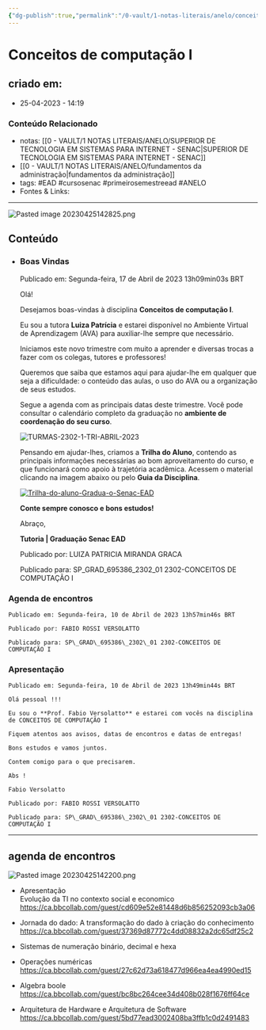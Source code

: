 ```yaml
---
{"dg-publish":true,"permalink":"/0-vault/1-notas-literais/anelo/conceitos-de-computacao-i/","tags":["EAD","cursosenac","primeirosemestreead","ANELO"],"dgHomeLink":true,"dgShowLocalGraph":true,"dgShowFileTree":true,"dgEnableSearch":true}
---
```


# Conceitos de computação I

## criado em: 
-  25-04-2023 - 14:19

### Conteúdo Relacionado
- notas: [[0 - VAULT/1 NOTAS LITERAIS/ANELO/SUPERIOR DE TECNOLOGIA EM SISTEMAS PARA INTERNET - SENAC\|SUPERIOR DE TECNOLOGIA EM SISTEMAS PARA INTERNET - SENAC]]
- [[0 - VAULT/1 NOTAS LITERAIS/ANELO/fundamentos da administração\|fundamentos da administração]]
- tags: #EAD #cursosenac #primeirosemestreead #ANELO
- Fontes & Links: 

---
![Pasted image 20230425142825.png](/img/user/0%20-%20VAULT/1%20NOTAS%20LITERAIS/ANELO/Pasted%20image%2020230425142825.png)

## Conteúdo

-   ### Boas Vindas
    
    Publicado em: Segunda-feira, 17 de Abril de 2023 13h09min03s BRT
    
    Olá! 
    
    Desejamos boas-vindas à disciplina **Conceitos de computação I**.
    
    Eu sou a tutora **Luiza Patrícia** e estarei disponível no Ambiente Virtual de Aprendizagem (AVA) para auxiliar-lhe sempre que necessário.
    
    Iniciamos este novo trimestre com muito a aprender e diversas trocas a fazer com os colegas, tutores e professores!
    
    Queremos que saiba que estamos aqui para ajudar-lhe em qualquer que seja a dificuldade: o conteúdo das aulas, o uso do AVA ou a organização de seus estudos.
    
    Segue a agenda com as principais datas deste trimestre. Você pode consultar o calendário completo da graduação no **ambiente de coordenação do seu curso**.
    
    ![TURMAS-2302-1-TRI-ABRIL-2023](https://i.ibb.co/8bv5y7G/TURMAS-2302-1-TRI-ABRIL-2023.png)
    
    Pensando em ajudar-lhes, criamos a **Trilha do Aluno**, contendo as principais informações necessárias ao bom aproveitamento do curso, e que funcionará como apoio à trajetória acadêmica. Acessem o material clicando na imagem abaixo ou pelo **Guia da Disciplina**.
    
    [![Trilha-do-aluno-Gradua-o-Senac-EAD](https://i.ibb.co/MCTXGjw/Trilha-do-aluno-Gradua-o-Senac-EAD.png)](https://drive.google.com/file/d/1gZmYgDrk2TZSUqOM9kcdif8R66nMHznd/view?usp=sharing)
    
    **Conte sempre conosco e bons estudos!**  
    
    Abraço,
    
    **Tutoria | Graduação Senac EAD**
    
    Publicado por: LUIZA PATRICIA MIRANDA GRACA
    
    Publicado para: SP\_GRAD\_695386\_2302\_01 2302-CONCEITOS DE COMPUTAÇÃO I
    
### Agenda de encontros
    
    Publicado em: Segunda-feira, 10 de Abril de 2023 13h57min46s BRT
    
    Publicado por: FABIO ROSSI VERSOLATTO
    
    Publicado para: SP\_GRAD\_695386\_2302\_01 2302-CONCEITOS DE COMPUTAÇÃO I
    
### Apresentação
 
    Publicado em: Segunda-feira, 10 de Abril de 2023 13h49min44s BRT
    
    Olá pessoal !!!
    
    Eu sou o **Prof. Fabio Versolatto** e estarei com vocês na disciplina de CONCEITOS DE COMPUTAÇÃO I
    
    Fiquem atentos aos avisos, datas de encontros e datas de entregas!
    
    Bons estudos e vamos juntos.
    
    Contem comigo para o que precisarem.
    
    Abs !
    
    Fabio Versolatto
    
    Publicado por: FABIO ROSSI VERSOLATTO
    
    Publicado para: SP\_GRAD\_695386\_2302\_01 2302-CONCEITOS DE COMPUTAÇÃO I

---

## agenda de encontros


![Pasted image 20230425142200.png](/img/user/0%20-%20VAULT/1%20NOTAS%20LITERAIS/ANELO/Pasted%20image%2020230425142200.png)

- Apresentação  
Evolução da TI no contexto social e economico  https://ca.bbcollab.com/guest/cd609e52e81448d6b856252093cb3a06

- Jornada do dado: A transformação do dado à criação do conhecimento https://ca.bbcollab.com/guest/37369d87772c4dd08832a2dc65df25c2

- Sistemas de numeração binário, decimal e hexa  
- Operações numéricas https://ca.bbcollab.com/guest/27c62d73a618477d966ea4ea4990ed15

- Algebra boole https://ca.bbcollab.com/guest/bc8bc264cee34d408b028f1676ff64ce
- Arquitetura de Hardware e Arquitetura de Software https://ca.bbcollab.com/guest/5bd77ead3002408ba3ffb1c0d2491483
